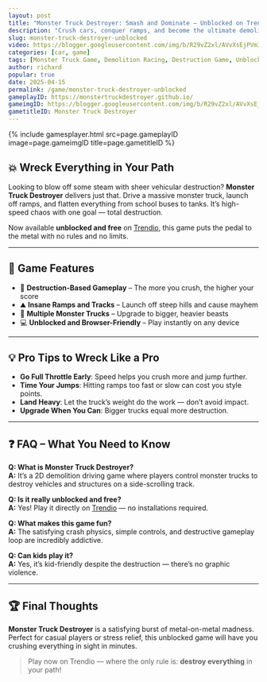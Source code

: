 ```yaml
---
layout: post
title: "Monster Truck Destroyer: Smash and Dominate — Unblocked on Trendio"
description: "Crush cars, conquer ramps, and become the ultimate demolition driver in Monster Truck Destroyer — now unblocked and free to play on Trendio!"
slug: monster-truck-destroyer-unblocked
video: https://blogger.googleusercontent.com/img/b/R29vZ2xl/AVvXsEjPVm34dvUqSGQzFsOnHVqe3R5qGKLvZ4yV9SlSC5AlgwWy4qnOa7zgTRkcpjogKEPD7ptnuv7Kgmw1cXo8rfrPIPMYAzVdC4oD_crGFVa4jzOKWNJusk9VYgtlilpncU1RA8YgUcZtNmtQFPLLsD5vogPGDBTMPzFEyBg1k5MnBHd2dJhiXYCr5udMy9s/s320/monster-truck-destroyer.png
categories: [car, game]
tags: [Monster Truck Game, Demolition Racing, Destruction Game, Unblocked Games, Car Crusher]
author: richard
popular: true
date: 2025-04-15
permalink: /game/monster-truck-destroyer-unblocked
gameplayID: https://monstertruckdestroyer.github.io/
gameimgID: https://blogger.googleusercontent.com/img/b/R29vZ2xl/AVvXsEjPVm34dvUqSGQzFsOnHVqe3R5qGKLvZ4yV9SlSC5AlgwWy4qnOa7zgTRkcpjogKEPD7ptnuv7Kgmw1cXo8rfrPIPMYAzVdC4oD_crGFVa4jzOKWNJusk9VYgtlilpncU1RA8YgUcZtNmtQFPLLsD5vogPGDBTMPzFEyBg1k5MnBHd2dJhiXYCr5udMy9s/s320/monster-truck-destroyer.png
gametitleID: Monster Truck Destroyer
---
```


{% include gamesplayer.html
  src=page.gameplayID
  image=page.gameimgID
  title=page.gametitleID
%}

## 💥 Wreck Everything in Your Path

Looking to blow off some steam with sheer vehicular destruction? **Monster Truck Destroyer** delivers just that. Drive a massive monster truck, launch off ramps, and flatten everything from school buses to tanks. It’s high-speed chaos with one goal — total destruction.

Now available **unblocked and free** on [Trendio](https://www.trendio.homes/), this game puts the pedal to the metal with no rules and no limits.

---

## 🚙 Game Features

- 🧨 **Destruction-Based Gameplay** – The more you crush, the higher your score
- ⛰️ **Insane Ramps and Tracks** – Launch off steep hills and cause mayhem
- 🚚 **Multiple Monster Trucks** – Upgrade to bigger, heavier beasts
- 💻 **Unblocked and Browser-Friendly** – Play instantly on any device

---

## 💡 Pro Tips to Wreck Like a Pro

- **Go Full Throttle Early**: Speed helps you crush more and jump further.
- **Time Your Jumps**: Hitting ramps too fast or slow can cost you style points.
- **Land Heavy**: Let the truck’s weight do the work — don’t avoid impact.
- **Upgrade When You Can**: Bigger trucks equal more destruction.

---

## ❓ FAQ – What You Need to Know

**Q: What is Monster Truck Destroyer?**  
**A:** It’s a 2D demolition driving game where players control monster trucks to destroy vehicles and structures on a side-scrolling track.

**Q: Is it really unblocked and free?**  
**A:** Yes! Play it directly on [Trendio](https://www.trendio.homes/) — no installations required.

**Q: What makes this game fun?**  
**A:** The satisfying crash physics, simple controls, and destructive gameplay loop are incredibly addictive.

**Q: Can kids play it?**  
**A:** Yes, it’s kid-friendly despite the destruction — there’s no graphic violence.

---

## 🏆 Final Thoughts

**Monster Truck Destroyer** is a satisfying burst of metal-on-metal madness. Perfect for casual players or stress relief, this unblocked game will have you crushing everything in sight in minutes.

> Play now on Trendio — where the only rule is: **destroy everything** in your path!
